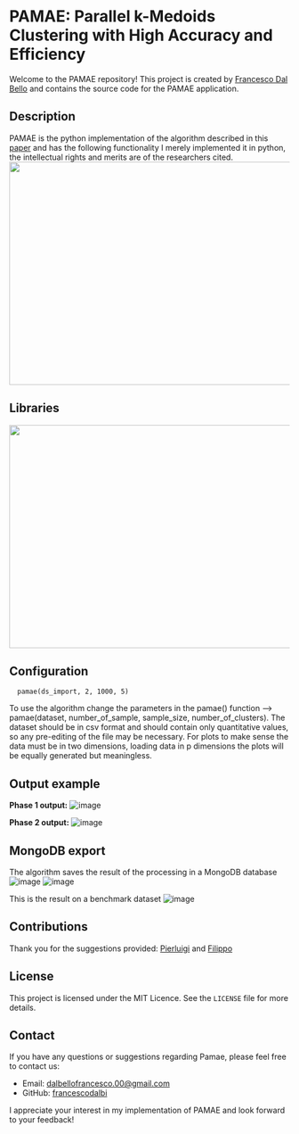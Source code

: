 # PAMAE: Parallel k-Medoids Clustering with High Accuracy and Efficiency

Welcome to the PAMAE repository! This project is created by [Francesco Dal Bello](https://github.com/francescodalbi) and contains the source code for the PAMAE application.

## Description

PAMAE is the python implementation of the algorithm described in this [paper](https://dl.acm.org/doi/10.1145/3097983.3098098) and has the following functionality
I merely implemented it in python, the intellectual rights and merits are of the researchers cited.
<img src="https://github.com/francescodalbi/pamae/assets/32592051/6f78c5e4-08b4-4816-8b3c-53393a4edd5d" width="650" height="400">

## Libraries
<img src="https://github.com/francescodalbi/pamae/assets/32592051/2572d706-b268-4993-997b-bc13752f9200" width="650" height="400">



## Configuration
```
  pamae(ds_import, 2, 1000, 5)
```
  To use the algorithm change the parameters in the pamae() function --> pamae(dataset, number_of_sample, sample_size, number_of_clusters).
  The dataset should be in csv format and should contain only quantitative values, so any pre-editing of the file may be necessary.
  For plots to make sense the data must be in two dimensions, loading data in p dimensions the plots will be equally generated but meaningless.

## Output example
**Phase 1 output:** ![image](https://github.com/francescodalbi/pamae/assets/32592051/f85bb12c-44e8-49d4-98b8-0eaa6b6d8bd3 )


**Phase 2 output:** ![image](https://github.com/francescodalbi/pamae/assets/32592051/7582b5eb-fd79-418b-8353-76fe2bc57236)

## MongoDB export
The algorithm saves the result of the processing in a MongoDB database
![image](https://github.com/francescodalbi/pamae/assets/32592051/45696098-1a92-47ed-ac3e-040869a9ef4e)
![image](https://github.com/francescodalbi/pamae/assets/32592051/6f454faa-3a34-42f1-b7dc-97d795963485)


This is the result on a benchmark dataset
![image](https://github.com/francescodalbi/pamae/assets/32592051/f6cf86f8-6a1d-4d66-bb0e-2b41d1e6d045)

## Contributions

Thank you for the suggestions provided: [Pierluigi](https://github.com/zACIID) and [Filippo](https://github.com/filippodaminato)

## License

This project is licensed under the MIT Licence. See the `LICENSE` file for more details.

## Contact

If you have any questions or suggestions regarding Pamae, please feel free to contact us:

- Email: dalbellofrancesco.00@gmail.com
- GitHub: [francescodalbi](https://github.com/francescodalbi)

I appreciate your interest in my implementation of PAMAE and look forward to your feedback!

